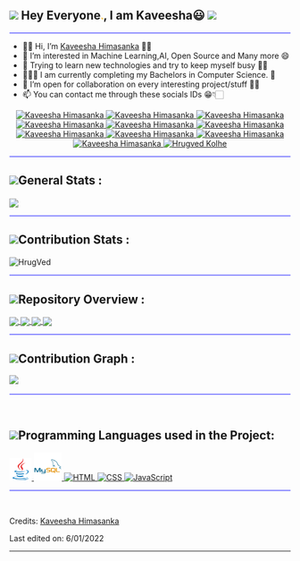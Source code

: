 ## <img src="https://media.giphy.com/media/iY8CRBdQXODJSCERIr/giphy.gif" width="5px"> Hey Everyone<img src="https://raw.githubusercontent.com/ABSphreak/ABSphreak/master/gifs/Hi.gif" width="5px">, I am Kaveesha😃 <img src="https://media.giphy.com/media/iY8CRBdQXODJSCERIr/giphy.gif" width="5px">

<hr style="height:2px;border-width:1;border-radius: 5px;color:gray;background-color:#8080ff">

- 👋🏻 Hi, I’m <a href="https://khimasanka.000webhostapp.com/">Kaveesha Himasanka</a> ✌🏻 <br/>
- 👀 I’m interested in Machine Learning,AI, Open Source and Many more 😄<br/>
- 🌱 Trying to learn new technologies and try to keep myself busy 🤵🏻 <br/>
- 👨🏻‍💻 I am currently completing my Bachelors in Computer Science.  📱</br>
- 💞️ I’m open for collaboration on every interesting project/stuff ✌🏻<br/>
- 📫 You can contact me through these socials IDs 😁👇🏻  <br/>

<!-----Social Accounts------>

<p align="center">
<a href="https://github.com/khimasanka">
<img border="0" alt="Kaveesha Himasanka" src="https://img.icons8.com/external-itim2101-lineal-color-itim2101/40/000000/external-resume-business-recruitment-itim2101-lineal-color-itim2101.png"/>
</a>

<a href="https://www.linkedin.com/in/kaveesha-himasanka-5152971b2">
<img border="0" alt="Kaveesha Himasanka" src="https://img.icons8.com/doodle/40/000000/linkedin--v2.png"/>
</a>

<a href="https://twitter.com/Avvox3">
<img border="0" alt="Kaveesha Himasanka" src="https://img.icons8.com/nolan/40/twitter.png"/>
</a>

<a href="https://www.instagram.com/kaveee2/">
<img border="0" alt="Kaveesha Himasanka" src="https://img.icons8.com/doodle/38/000000/instagram--v1.png"/>
</a>

<a href="https://t.me/Kavva20">
<img border="0" alt="Kaveesha Himasanka" src="https://img.icons8.com/doodle/40/000000/telegram-app.png"/>

<a href="https://www.upwork.com/freelancers/~0174b3140a1167e019">
<img border="0" alt="Kaveesha Himasanka" src="https://img.icons8.com/external-tal-revivo-green-tal-revivo/344/external-upwork-a-global-freelancing-platform-where-professionals-connect-and-collaborate-remotely-logo-green-tal-revivo.png" width="40"/>
</a>

<a href="https://www.fiverr.com/khimasanka456">
<img border="0" alt="Kaveesha Himasanka" src="https://img.icons8.com/ios/344/ffffff/fiverr.png" width="40"/>
</a>

<a href="https://www.freelancer.com/u/khimasanka456">
<img border="0" alt="Kaveesha Himasanka" src="https://cdn.worldvectorlogo.com/logos/freelancer-1.svg" width="40"/>
</a>

<a href="https://stackoverflow.com/users/16481921/avvox">
<img border="0" alt="Kaveesha Himasanka" src="https://cdn.worldvectorlogo.com/logos/stack-overflow.svg" width="30"/>
</a>

<a href="mailto:kaveee143@gmail.com">
<img border="0" alt="Kaveesha Himasanka" src="https://cdn.worldvectorlogo.com/logos/slack-new-logo.svg" width="30"/>
</a>

<a href="mailto:khimasanka456@gmail.com">
<img border="0" alt="Hrugved Kolhe" src="https://img.icons8.com/doodle/38/000000/gmail-new.png"/>
</a>
</p>

<hr style="height:2px;border-width:1;border-radius: 5px;color:#8080ff;background-color:#8080ff">

<!-----Contribution figures------>

## <img src="https://media.giphy.com/media/iY8CRBdQXODJSCERIr/giphy.gif" width="30px">General Stats :

<img align="center" src = "https://github-readme-stats.vercel.app/api?username=khimasanka&&show_icons=true&title_color=02D752&icon_color=bb2acf&text_color=b3b3ff&bg_color=0,000000,130F40">

<hr style="height:2px;border-width:1;border-radius: 5px;color:gray;background-color:#8080ff">

<!------------ Streak Display -------------->

## <img src="https://media.giphy.com/media/iY8CRBdQXODJSCERIr/giphy.gif" width="30px">Contribution Stats :

<div>
<p><img align="center" src="https://github-readme-streak-stats.herokuapp.com/?user=khimasanka&theme=dark" alt="HrugVed" /></p>
</div>

<hr style="height:2px;border-width:1;border-radius: 5px;color:#8080ff;background-color:#8080ff">


<!-------------Projects---------------->

## <img src="https://media.giphy.com/media/iY8CRBdQXODJSCERIr/giphy.gif" width="30px">Repository Overview :

<a href="https://github.com/khimasanka/Library-Management-System">
 <img align='center' src="https://github-readme-stats.vercel.app/api/pin/?username=khimasanka&repo=Library-Management-System&theme=dark" />
</a>

<a href="https://github.com/khimasanka/Sipsewana-Project">
 <img align='center' src="https://github-readme-stats.vercel.app/api/pin/?username=khimasanka&repo=Sipsewana-Project&theme=dark" />
</a>

<a href="https://github.com/khimasanka/My-Portfolio">
 <img align='center' src="https://github-readme-stats.vercel.app/api/pin/?username=khimasanka&repo=My-Portfolio&theme=dark" />
</a>

<a href="https://github.com/khimasanka/javaFX-simple-application-">
 <img align='center' src="https://github-readme-stats.vercel.app/api/pin/?username=khimasanka&repo=javaFX-simple-application-&theme=dark" />
</a>

<br>
<hr style="height:2px;#8080ffborder-width:0;border-radius: 5px;color:gray;background-color:#8080ff">

<!--------------- Hrugved's Contribution Graph ---------------->

## <img src="https://media.giphy.com/media/iY8CRBdQXODJSCERIr/giphy.gif" width="30px">Contribution Graph :

<img src="https://activity-graph.herokuapp.com/graph?username=khimasanka&bg_color=FFFFFF&color=000000&line=000000&point=00FF00"></div>

 <hr style="height:2px;border-width:1;border-radius: 5px;color:#8080ff;background-color:#8080ff">

 </br>

<!------------------- Languages used by me ----------------------->

## <img src="https://media.giphy.com/media/iY8CRBdQXODJSCERIr/giphy.gif" width="30px">Programming Languages used in the Project:

<a href="https://www.java.com" target="_blank"> 
<img src="https://raw.githubusercontent.com/devicons/devicon/master/icons/java/java-original.svg" alt="java" width="40" height="40"/>
</a>

<a href="https://www.mysql.com/" target="_blank" rel="noreferrer"> 
<img src="https://raw.githubusercontent.com/devicons/devicon/master/icons/mysql/mysql-original-wordmark.svg" alt="mysql" width="50" height="50"/> 
</a>

<a href="https://html.com/#What_is_HTML">
<img border="0" alt="HTML" src="https://img.icons8.com/color/48/000000/html-5--v1.png"/>
</a>

<a href="https://en.wikipedia.org/wiki/CSS">
<img border="0" alt="CSS" src="https://img.icons8.com/color/48/000000/css3.png"/>
</a>

<a href="https://www.javascript.com/">
<img border="0" alt="JavaScript" src="https://img.icons8.com/color/50/000000/javascript--v1.png"/>
</a>


<br>
<hr style="height:2px;#8080ffborder-width:0;border-radius: 5px;color:gray;background-color:#8080ff">
<br>

Credits: [Kaveesha Himasanka](https://github.com/khimasanka)

Last edited on: 6/01/2022

---
